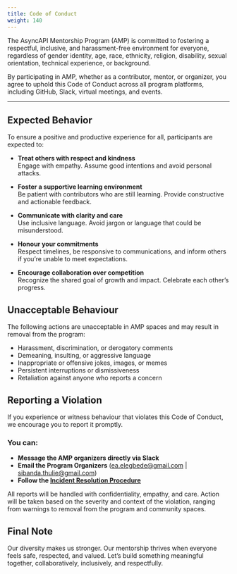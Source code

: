 ```yaml
---
title: Code of Conduct
weight: 140
---
```


The AsyncAPI Mentorship Program (AMP) is committed to fostering a respectful, inclusive, and harassment-free environment for everyone, regardless of gender identity, age, race, ethnicity, religion, disability, sexual orientation, technical experience, or background.

By participating in AMP, whether as a contributor, mentor, or organizer, you agree to uphold this Code of Conduct across all program platforms, including GitHub, Slack, virtual meetings, and events.

---

## Expected Behavior

To ensure a positive and productive experience for all, participants are expected to:

- **Treat others with respect and kindness**  
  Engage with empathy. Assume good intentions and avoid personal attacks.

- **Foster a supportive learning environment**  
  Be patient with contributors who are still learning. Provide constructive and actionable feedback.

- **Communicate with clarity and care**  
  Use inclusive language. Avoid jargon or language that could be misunderstood.

- **Honour your commitments**  
  Respect timelines, be responsive to communications, and inform others if you’re unable to meet expectations.

- **Encourage collaboration over competition**  
  Recognize the shared goal of growth and impact. Celebrate each other’s progress.

## Unacceptable Behaviour

The following actions are unacceptable in AMP spaces and may result in removal from the program:

- Harassment, discrimination, or derogatory comments
- Demeaning, insulting, or aggressive language
- Inappropriate or offensive jokes, images, or memes
- Persistent interruptions or dismissiveness
- Retaliation against anyone who reports a concern

## Reporting a Violation

If you experience or witness behaviour that violates this Code of Conduct, we encourage you to report it promptly.

### You can:
- **Message the AMP organizers directly via Slack**
- **Email the Program Organizers** (ea.elegbede@gmail.com | sibanda.thulie@gmail.com)
- **Follow the [Incident Resolution Procedure](https://github.com/asyncapi/community/blob/master/code_of_conduct/coc-incident-resolution-procedures.md)**

All reports will be handled with confidentiality, empathy, and care. Action will be taken based on the severity and context of the violation, ranging from warnings to removal from the program and community spaces.

## Final Note

Our diversity makes us stronger. Our mentorship thrives when everyone feels safe, respected, and valued. Let’s build something meaningful together, collaboratively, inclusively, and respectfully.
